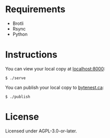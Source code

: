 # Requirements

- Brotli
- Rsync
- Python

# Instructions

You can view your local copy at [localhost:8000](https://localhost:8000):

```console
$ ./serve
```

You can publish your local copy to [bytenest.ca](https://bytenest.ca):

```console
$ ./publish
```

# License

Licensed under AGPL-3.0-or-later.

